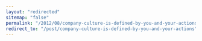 ```yaml
---
layout: "redirected"
sitemap: "false"
permalink: "/2012/08/company-culture-is-defined-by-you-and-your-actions/"
redirect_to: "/post/company-culture-is-defined-by-you-and-your-actions"
---
```




